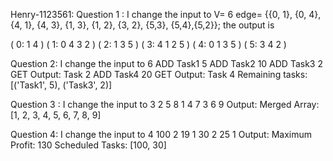 Henry-1123561:
Question 1 : I change the input to  V= 6 edge= {{0, 1}, {0, 4}, {4, 1}, {4, 3}, {1, 3}, {1, 2}, {3, 2}, {5,3}, {5,4},{5,2}};
the output is 

( 0: 1 4 )
( 1: 0 4 3 2 )
( 2: 1 3 5 )
( 3: 4 1 2 5 )
( 4: 0 1 3 5 )
( 5: 3 4 2 )


Question 2: I change the input to 
6
ADD Task1 5
ADD Task2 10
ADD Task3 2
GET
Output: Task 2
ADD Task4 20
GET
Output: Task 4
Remaining tasks: [('Task1', 5), ('Task3', 2)]


Question 3 : I change the input to
3
2 5 8
1 4 7
3 6 9
Output: Merged Array: [1, 2, 3, 4, 5, 6, 7, 8, 9]

Question 4: I change the input to
4
100   2
19   1
30   2
25   1
Output: 
Maximum Profit: 130
Scheduled Tasks: [100, 30]
